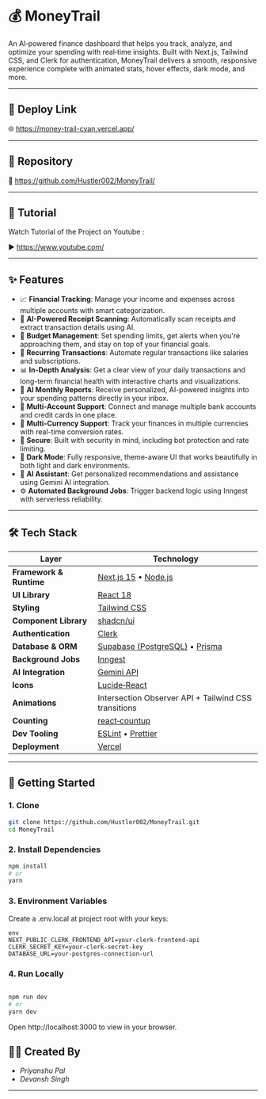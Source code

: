 # 💰 MoneyTrail

An AI‑powered finance dashboard that helps you track, analyze, and optimize your spending with real‑time insights. Built with Next.js, Tailwind CSS, and Clerk for authentication, MoneyTrail delivers a smooth, responsive experience complete with animated stats, hover effects, dark mode, and more.

---

## 🔗 Deploy Link

🌐 https://money-trail-cyan.vercel.app/

---

## 📂 Repository

🔗 https://github.com/Hustler002/MoneyTrail/

---

## 🎥 Tutorial

Watch Tutorial of the Project on Youtube :

▶️ https://www.youtube.com/

---

## ✨ Features

- 📈 **Financial Tracking**: Manage your income and expenses across multiple accounts with smart categorization.
- 🤖 **AI-Powered Receipt Scanning**: Automatically scan receipts and extract transaction details using AI.
- 🎯 **Budget Management**: Set spending limits, get alerts when you're approaching them, and stay on top of your financial goals.
- 💸 **Recurring Transactions**: Automate regular transactions like salaries and subscriptions.
- 📊 **In-Depth Analysis**: Get a clear view of your daily transactions and long-term financial health with interactive charts and visualizations.
- 📧 **AI Monthly Reports**: Receive personalized, AI-powered insights into your spending patterns directly in your inbox.
- 🏦 **Multi-Account Support**: Connect and manage multiple bank accounts and credit cards in one place.
- 💱 **Multi-Currency Support**: Track your finances in multiple currencies with real-time conversion rates.
- 🔐 **Secure**: Built with security in mind, including bot protection and rate limiting.
- 🌙 **Dark Mode**: Fully responsive, theme-aware UI that works beautifully in both light and dark environments.
- 🧠 **AI Assistant**: Get personalized recommendations and assistance using Gemini AI integration.
- ⚙️ **Automated Background Jobs**: Trigger backend logic using Inngest with serverless reliability.

---

## 🛠 Tech Stack

| Layer                   | Technology                                                                                  |
| ----------------------- | ------------------------------------------------------------------------------------------- |
| **Framework & Runtime** | [Next.js 15](https://nextjs.org/) • [Node.js](https://nodejs.org/)                         |
| **UI Library**          | [React 18](https://reactjs.org/)                                                            |
| **Styling**             | [Tailwind CSS](https://tailwindcss.com/)                                                    |
| **Component Library**   | [shadcn/ui](https://ui.shadcn.com/)                                                         |
| **Authentication**      | [Clerk](https://clerk.com/)                                                                 |
| **Database & ORM**      | [Supabase (PostgreSQL)](https://supabase.com/) • [Prisma](https://www.prisma.io/)            |
| **Background Jobs**     | [Inngest](https://www.inngest.com/)                                                         |
| **AI Integration**      | [Gemini API](https://developers.generativeai.google/)                                       |
| **Icons**               | [Lucide‑React](https://lucide.dev/)                                                         |
| **Animations**          | Intersection Observer API + Tailwind CSS transitions                                        |
| **Counting**            | [react‑countup](https://www.npmjs.com/package/react-countup)                                 |
| **Dev Tooling**         | [ESLint](https://eslint.org/) • [Prettier](https://prettier.io/)                             |
| **Deployment**          | [Vercel](https://vercel.com/)                                                               |

---

## 🚀 Getting Started

### 1. Clone

```bash
git clone https://github.com/Hustler002/MoneyTrail.git
cd MoneyTrail
```
### 2. Install Dependencies
```bash
npm install
# or
yarn
````
### 3. Environment Variables
Create a .env.local at project root with your keys:
````
env
NEXT_PUBLIC_CLERK_FRONTEND_API=your-clerk-frontend-api
CLERK_SECRET_KEY=your-clerk-secret-key
DATABASE_URL=your-postgres-connection-url
````
### 4. Run Locally
````bash

npm run dev
# or
yarn dev
````
Open http://localhost:3000 to view in your browser.


## 👨‍💻 Created By

- *Priyanshu Pal*
- *Devansh Singh*

---

